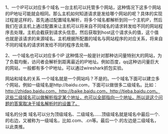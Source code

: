 1、一个IP可以对应多个域名
一台主机可以托管多个网站，这种情况下这多个网站的IP地址可能就会相同。那么主机如何知道请求是发给哪个网站的呢？具体的实现过程是这样的，首先通过配置域名解析，将多个域名都解析到同一个主机IP，然后我们在该主机上通过配置来让主机可以将来自不同域名的请求转发给不同的网站程序去处理。主机会截获到请求头信息。然后获取到host这个请求头的值，这个值也就是该请求的来源域名。主机根据所配置的域名与网站程序的对应关系，将来自不同的域名的请求转发给不同的程序去处理。

2、一个域名也可以对应多个IP
这种情况一般是针对那种访问量特别大的网站，为了负载均衡，访问者会解析到距离最近的IP地址。例如百度，qq这种访问量巨大的网站，一般都有多个IP地址。可以通过wireshark抓包实验。

网站和域名的关系
一个域名就是一个网站吗？不是的。一个域名下面可以建立多个网站，例如一级域名是http://baidu.com，下面可以做很多二级域名。比如：http://zhidao.baidu.com，http://baike.baidu.com，http://tieba.baidu.com。这些二级域名可以做解析指定某个地址，也可以全部指向一个地址。所以说这个问题的答案取决于域名解析时的设置了。

域名的分类
域名可以分为顶级域名、二级域名……顶级域名就是域名中最后一个.的右边，又被称为一级域名，比如.com、.cn等。最后一个.的左边是二级域名，以此类推。
